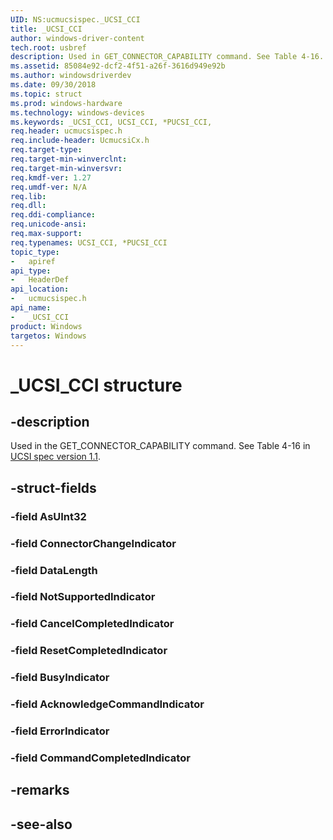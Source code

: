 ```yaml
---
UID: NS:ucmucsispec._UCSI_CCI
title: _UCSI_CCI
author: windows-driver-content
tech.root: usbref
description: Used in GET_CONNECTOR_CAPABILITY command. See Table 4-16.
ms.assetid: 85084e92-dcf2-4f51-a26f-3616d949e92b
ms.author: windowsdriverdev
ms.date: 09/30/2018 
ms.topic: struct
ms.prod: windows-hardware
ms.technology: windows-devices
ms.keywords: _UCSI_CCI, UCSI_CCI, *PUCSI_CCI, 
req.header: ucmucsispec.h
req.include-header: UcmucsiCx.h 
req.target-type:
req.target-min-winverclnt:
req.target-min-winversvr:
req.kmdf-ver: 1.27
req.umdf-ver: N/A
req.lib:
req.dll:
req.ddi-compliance:
req.unicode-ansi:
req.max-support:
req.typenames: UCSI_CCI, *PUCSI_CCI
topic_type: 
-	apiref
api_type: 
-	HeaderDef
api_location: 
-	ucmucsispec.h
api_name: 
-	_UCSI_CCI
product: Windows
targetos: Windows
---
```


# _UCSI_CCI structure

## -description
Used in the GET_CONNECTOR_CAPABILITY command. See Table 4-16 in [UCSI spec version 1.1](https://www.intel.com/content/dam/www/public/us/en/documents/technical-specifications/usb-type-c-ucsi-spec.pdf).

## -struct-fields

### -field AsUInt32
 
### -field ConnectorChangeIndicator
 
### -field DataLength
 
### -field NotSupportedIndicator
 
### -field CancelCompletedIndicator
 
### -field ResetCompletedIndicator
 
### -field BusyIndicator
 
### -field AcknowledgeCommandIndicator
 
### -field ErrorIndicator
 
### -field CommandCompletedIndicator
 

## -remarks

## -see-also